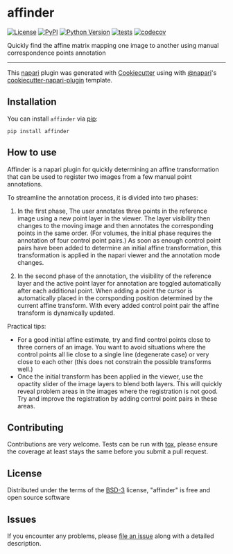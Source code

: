 # affinder

[![License](https://img.shields.io/pypi/l/affinder.svg?color=green)](https://github.com/napari/affinder/raw/master/LICENSE)
[![PyPI](https://img.shields.io/pypi/v/affinder.svg?color=green)](https://pypi.org/project/affinder)
[![Python Version](https://img.shields.io/pypi/pyversions/affinder.svg?color=green)](https://python.org)
[![tests](https://github.com/jni/affinder/workflows/tests/badge.svg)](https://github.com/jni/affinder/actions)
[![codecov](https://codecov.io/gh/jni/affinder/branch/master/graph/badge.svg)](https://codecov.io/gh/jni/affinder)

Quickly find the affine matrix mapping one image to another using manual correspondence points annotation

----------------------------------

This [napari] plugin was generated with [Cookiecutter] using with [@napari]'s [cookiecutter-napari-plugin] template.

<!--
Don't miss the full getting started guide to set up your new package:
https://github.com/napari/cookiecutter-napari-plugin#getting-started

and review the napari docs for plugin developers:
https://napari.org/docs/plugins/index.html
-->

## Installation

You can install `affinder` via [pip]:

    pip install affinder


## How to use

Affinder is a napari plugin for quickly determining an affine transformation that can be used to register two images from a few manual point annotations.

To streamline the annotation process, it is divided into two phases:

1. In the first phase, The user annotates three points in the reference image using a new point layer in the viewer. The layer visibility then changes to the moving image and then annotates the corresponding points in the same order. (For volumes, the initial phase requires the annotation of four control point pairs.) As soon as enough control point pairs have been added to determine an initial affine transformation, this transformation
is applied in the napari viewer and the annotation mode changes.

2. In the second phase of the annotation, the visibility of the reference layer and the active point layer for annotation are toggled automatically after each additional point. When adding a point the cursor is automatically placed in the corrsponding position determined by the current affine transform. With every added control point pair the affine transform is dynamically updated.

Practical tips:

* For a good initial affine estimate, try and find control points close to three corners of an image. You want to avoid situations where the control points all lie close to a single line (degenerate case) or very close to each other (this does not constrain the possible transforms well.)
* Once the initial transform has been applied in the viewer, use the opactity slider of the image layers to blend both layers. This will quickly reveal problem areas in the images where the registration is not good. Try and improve the registration by adding control point pairs in these areas.





## Contributing

Contributions are very welcome. Tests can be run with [tox], please ensure
the coverage at least stays the same before you submit a pull request.

## License

Distributed under the terms of the [BSD-3] license,
"affinder" is free and open source software

## Issues

If you encounter any problems, please [file an issue] along with a detailed description.

[napari]: https://github.com/napari/napari
[Cookiecutter]: https://github.com/audreyr/cookiecutter
[@napari]: https://github.com/napari
[MIT]: http://opensource.org/licenses/MIT
[BSD-3]: http://opensource.org/licenses/BSD-3-Clause
[GNU GPL v3.0]: http://www.gnu.org/licenses/gpl-3.0.txt
[GNU LGPL v3.0]: http://www.gnu.org/licenses/lgpl-3.0.txt
[Apache Software License 2.0]: http://www.apache.org/licenses/LICENSE-2.0
[Mozilla Public License 2.0]: https://www.mozilla.org/media/MPL/2.0/index.txt
[cookiecutter-napari-plugin]: https://github.com/napari/cookiecutter-napari-plugin
[file an issue]: https://github.com/jni/affinder/issues
[napari]: https://github.com/napari/napari
[tox]: https://tox.readthedocs.io/en/latest/
[pip]: https://pypi.org/project/pip/
[PyPI]: https://pypi.org/
